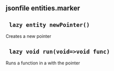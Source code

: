 ## jsonfile entities.marker


## ` lazy entity newPointer()`
Creates a new pointer

## ` lazy void run(void=>void func)`
Runs a function in a with the pointer


